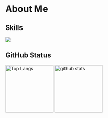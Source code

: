 # About Me
## Skills
![](https://skillicons.dev/icons?&perline=6&i=rails,react,unity,cs,html,css,ae,blender,cpp,git,github,ai,js,md,nextjs,p5js,ruby,tailwind)

## GitHub Status
<p align="left"> 
  <img alt="Top Langs" height="150px" src="https://github-readme-stats.vercel.app/api/top-langs/?username=harutsuka&layout=compact&count_private=true&show_icons=true&theme=transparent" />
  <img alt="github stats" height="150px" src="https://github-readme-stats.vercel.app/api?username=harutsuka&count_private=true&show_icons=true&show_icons=true&theme=transparent" />
</p>

